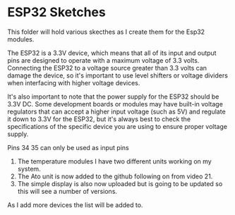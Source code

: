 # ESP32 Sketches

This folder will hold various skecthes as I create them for the Esp32 modules. 

The ESP32 is a 3.3V device, which means that all of its input and output pins are designed to operate with a maximum voltage of 3.3 volts. Connecting the ESP32 to a voltage source greater than 3.3 volts can damage the device, so it's important to use level shifters or voltage dividers when interfacing with higher voltage devices.

It's also important to note that the power supply for the ESP32 should be 3.3V DC. Some development boards or modules may have built-in voltage regulators that can accept a higher input voltage (such as 5V) and regulate it down to 3.3V for the ESP32, but it's always best to check the specifications of the specific device you are using to ensure proper voltage supply.

Pins 34 35 can only be used as input pins

   1. The temperature modules I have two different units working on my system.
   2. The Ato unit is now added to the github following on from video 21.
   3. The simple display is also now uploaded but is going to be updated so this will see a number of versions.

As I add more devices the list will be added to.

































